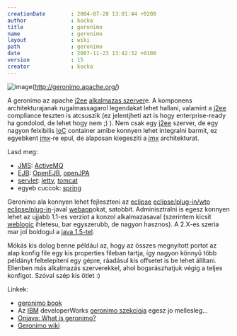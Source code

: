 ```yaml
---
creationDate        : 2004-07-28 13:01:44 +0200 
author              : kocka 
title               : geronimo 
name                : geronimo 
layout              : wiki 
path                : geronimo 
date                : 2007-11-23 13:42:32 +0100 
version             : 15 
creator             : kocka 
---
```

![image](http://www.epiqtech.com/corp/products/technology/opensource/images/design7_450x50.gif)(http://geronimo.apache.org/)

A geronimo az apache [j2ee](j2ee.html) [alkalmazas szerver](Alkalmazas%20Szerver.html)e. A komponens architekturajanak rugalmassagarol legendakat lehet hallani, valamint a [j2ee](j2ee.html) compliance teszten is atcsuszik (ez jelentjheti azt is hogy enterprise-ready ha gondolod, de lehet hogy nem ;) ). Nem csak egy [j2ee](j2ee.html) szerver, de egy nagyon felxibilis [IoC](ioc.html) container amibe konnyen lehet integralni barmit, ez egyebkent [jmx](JMX.html)-re epul, de alaposan kiegesziti a [jmx](JMX.html) architekturat.

Lasd meg:

*   [JMS](JMS.html): [ActiveMQ](ActiveMQ.html)
*   [EJB](EJB.html): [OpenEJB](OpenEJB.html), [openJPA](OpenJPA.html)
*   [servlet](servlet.html): [jetty](jetty.html), [tomcat](tomcat.html)
*   egyeb cuccok: [spring](spring.html)

Geronimo ala konnyen lehet fejleszteni az [eclipse](Eclipse.html) [eclipse/plug-in/wtp](Eclipse/Plug-in/WTP.html) [eclipse/plug-in](Eclipse/Plug-in.html)-javal [webapp](webapp.html)okat, satobbit. Adminisztralni is egesz konnyen lehet az ujjabb 1.1-es verziot a konzol alkalmazasaval (szerintem kicsit [weblogic](weblogic.html) ihletesu, bar egyszerubb, de nagyon hasznos). A 2.X-es szeria mar jol boldogul a [java 1.5-tel](java%201.5.html).

Mókás kis dolog benne például az, hogy az összes megnyitott portot az alap konfig file egy kis properties fileban tartja, így nagyon könnyű több példányt feltelepíteni egy gépre, ráadásul kis offsetet is be lehet állítani. Ellenben más alkalmazás szerverekkel, ahol bogarászhatjuk végig a teljes konfigot. Szóval szép kis ötlet :)

Linkek:

*   [geronimo book](http://chariotsolutions.com/geronimo/)
*   Az [IBM](IBM.html) developerWorks [geronimo szekcioja](http://www-128.ibm.com/developerworks/opensource/top-projects/geronimo.html) egesz jo mellesleg...
*   [Onjava: What is geronimo?](http://www.onjava.com/lpt/a/6664)
*   [Geronimo wiki](http://cwiki.apache.org/geronimo/)



